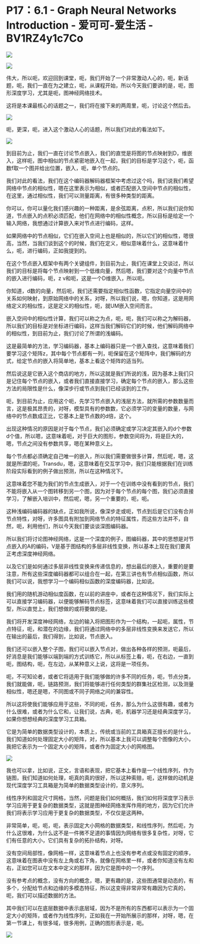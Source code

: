 # P17：6.1 - Graph Neural Networks Introduction - 爱可可-爱生活 - BV1RZ4y1c7Co

![](img/fe711ca0ac12b27a7e8672209c105a0e_0.png)

![](img/fe711ca0ac12b27a7e8672209c105a0e_1.png)

伟大，所以呃，欢迎回到课堂，呃，我们开始了一个非常激动人心的，呃，新话题，呃，我们一直在为之建立，呃，从课程开始，所以今天我们要讲的是，呃，图形深度学习，尤其是呃，图神经网络技术。

这将是本课最核心的话题之一，我们将在接下来的两周里，呃，讨论这个然后去。

![](img/fe711ca0ac12b27a7e8672209c105a0e_3.png)

呃，更深，呃，进入这个激动人心的话题，所以我们对此的看法如下。

![](img/fe711ca0ac12b27a7e8672209c105a0e_5.png)

到目前为止，我们一直在讨论节点嵌入，我们的直觉是将图的节点映射到D，维嵌入，这样呃，图中相似的节点紧密地嵌入在一起，我们的目标是学习这个，呃，函数f取一个图并给出位置，嵌入，呃，单个节点的。

我们对此的看法，我们在这个编码器解码器框架中考虑过这个吗，我们说我们希望网络中节点的相似性，嗯在这里表示为相似，或者匹配嵌入空间中节点的相似性，在这里，通过相似性，我们可以测量距离，有很多种类型的距离。

你可以，你可以量化我们感兴趣的一种距离，是余弦距离，点积，所以我们说你知道，节点嵌入的点积必须匹配，他们在网络中的相似性概念，所以目标是给定一个输入网络，我想通过计算嵌入来对节点进行编码，这样。

如果网络中的节点相似，它们在嵌入空间上也是相似的，所以它们的相似性，嗯很高，当然，当我们谈到这个的时候，我们在定义，相似意味着什么，这意味着什么，呃，进行编码，正如我提到的。

在这个节点嵌入框架中有两个关键组件，到目前为止，我们在课堂上交谈过，所以我们的目标是将每个节点映射到一个低维向量，然后嗯，我们要对这个向量中节点的嵌入进行编码，呃，z v和呃，这是一个D维嵌入，所以呃。

你知道，d数的向量，然后呃，我们还需要指定相似性函数，它指定向量空间中的关系如何映射，到原始网络中的关系，对呀，所以我们说，嗯，你知道，这是用网络定义的相似性，这是定义的相似性，呃，就UM嵌入空间而言。

嵌入空间中的相似性计算，我们可以称之为点，呃，呃，我们可以称之为解码器，所以我们的目标是对坐标进行编码，这样当我们解码它们的时候，他们解码网络中的相似性，到目前为止，我们讨论了所谓的浅编码。

这是最简单的方法，学习编码器，基本上编码器只是一个嵌入查找，这意味着我们要学习这个矩阵z，其中每个节点都有一列，呃保留在这个矩阵中，我们解码的方式，给定节点的嵌入将简单地，基本上看这个矩阵的适当列。

然后说这是它嵌入这个商店的地方，所以这就是我们所说的浅，因为基本上我们只是记住每个节点的嵌入，或者我们直接直接学习，确定每个节点的嵌入，那么这些方法的局限性是什么，像深步行或节点到我们已经谈到的工作。

呃，到目前为止，应用这个呃，先学习节点嵌入的浅层方法，就所需的参数数量而言，这是极其昂贵的，对呀，模型具有的参数数，它必须学习的变量的数量，与网络中的节点数成正比，它基本上是节点数的d倍，这个。

出现这种情况的原因是对于每个节点，我们必须确定或学习决定其嵌入的d个参数d个值，所以嗯，这意味着呃，对于巨大的图形，参数空间将为，将是巨大的，嗯，节点之间没有参数共享，嗯在某种意义上。

每个节点都必须确定自己唯一的嵌入，所以我们需要做很多计算，然后呢，嗯，这就是所谓的呃，Transdu，嗯，这意味着在交互学习中，我们只能根据我们在训练阶段实际看到的例子做出预测，所以在这种情况下。

这意味着您不能为我们的节点生成嵌入，对于一个在训练中没有看到的节点，我们不能将嵌入从一个图转移到另一个图，因为对于每个节点的每个图，我们必须直接学习，了解嵌入培训中，然后呢，嗯，另一个重要的，呃，呃。

这种浅编码编码器的缺点，正如我所说，像深步走或呃，节点到后是它们没有合并节点特性，对呀，许多图具有附加到网络节点的特征属性，而这些方法并不，自然，呃，利用他们，所以今天我们要谈谈深图编码器。

所以我们将讨论图神经网络，这是一个深度的例子，图编码器，其中的思想是对节点嵌入的A的编码，V是基于图结构的多层非线性变换，所以基本上现在我们要真正考虑深度神经网络。

以及它们是如何通过多层非线性变换来传递信息的，想出最后的嵌入，重要的是要注意，所有这些深度编码器都可以组合在一起，在第三讲也有节点相似函数，所以我们可以说，我想学习一个编码相似函数的深度编码器，比如说。

我们用的随机游动相似度函数，在以前的讲座中，或者在这种情况下，我们实际上可以直接学习编码器，以便能够解码节点标签，这意味着我们可以直接训练这些模型，所以直觉上，我们想做的或将要做的是。

我们将开发深度神经网络，左边的输入将把图形作为一个结构，一起呃，属性，节点特征，呃，和潜在的边缘，我们将通过网络中的多层非线性变换来发送它，所以在输出的最后，我们得到，比如说，节点嵌入。

我们还可以嵌入整个子图，我们可以嵌入节点对，做出各种各样的预测，呃最后，好消息是我们能够以端到端的方式训练它，所以从标签上看，呃，在右边，一直到呃，图结构，呃，在左边，从某种意义上说，这将是一项任务。

呃，不可知论者，或者它将适用于我们能够做的许多不同的任务，呃，节点分类，我们就能做，呃，链路预测，我们将能够进行任何类型的群集社区检测，以及测量相似性，嗯还是嗯，不同图或不同子网络之间的兼容性。

所以这将使我们能够应用于这些，不同的呃，任务，那么为什么这很有趣，或者为什么很难，或者为什么它和，让我们说，古典，呃，机器学习还是经典深度学习，如果你想想经典的深度学习工具箱。

它是为简单的数据类型设计的，本质上，传统或当前的工具箱真正擅长的是什么，我们知道如何处理固定大小的矩阵，对，所以基本上我可以调整每个图像的大小，我把它表示为一个固定大小的矩阵，或者作为固定大小的网格图。



![](img/fe711ca0ac12b27a7e8672209c105a0e_7.png)

我也可以拿，比如说，正文，言语和表现，把它基本上看作是一个线性序列，作为链图，我们知道如何处理，呃真的真的很好，所以这种索赔，呃，这样做的动机是现代深度学习工具箱是为简单的数据类型设计的，意义序列。

线性序列和固定尺寸网格，当然，问题是我们如何概括，我们如何将深度学习表示学习应用于更复杂的数据类型，这就是图神经网络发挥作用的地方，因为它们允许我们将表示学习应用于更复杂的数据类型，不仅仅是这两种。

非常简单，呃，呃，呃，表示固定大小网格的数据类型，和线性序列，然后呃，为什么这很难，为什么这不是一件微不足道的事情因为网络有很多复杂性，对呀，它们有任意的大小，它们具有复杂的拓扑结构，对呀。

没有空间局部性，像网格一样，这意味着节点上也没有参考点或没有固定的顺序，这意味着在图表中没有左上角或右下角，就像在网格里一样，或者你知道没有左和右，正如您可以在文本中定义的那样，因为它是图中的一个序列。

没有参考点的概念，没有方向的概念，嗯，更有趣的是，这些图通常是动态的，有多个，分配给节点和边缘的多模态特征，所以这变得非常非常有趣因为它真的，呃，我们可以描述数据的方法。

其中我们可以在底层数据中表示底层域，因为不是所有的东西都可以表示为一个固定大小的矩阵，或者作为线性序列，正如我在一开始所展示的那样，对呀，嗯，在第一节课上，有很多域，很多用例，正确的图形表示是，呃。



![](img/fe711ca0ac12b27a7e8672209c105a0e_9.png)